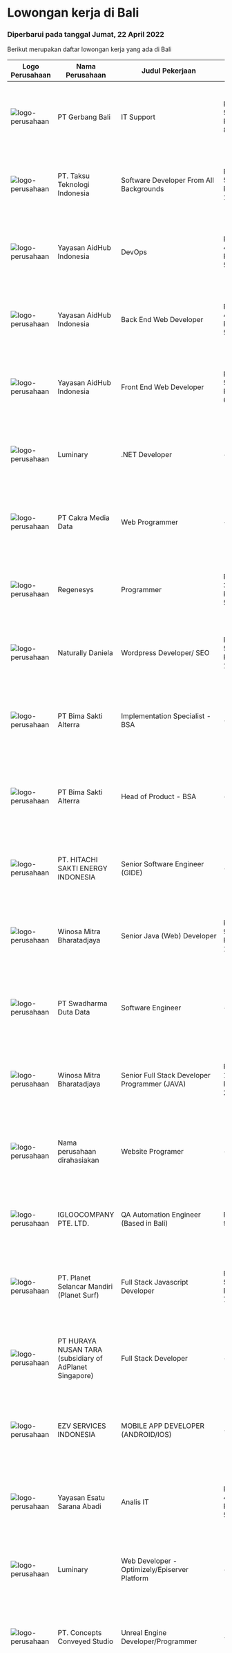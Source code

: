 
  # Lowongan kerja di Bali

  ### Diperbarui pada tanggal Jumat, 22 April 2022

  Berikut merupakan daftar lowongan kerja yang ada di Bali

  |Logo Perusahaan | Nama Perusahaan | Judul Pekerjaan | Gaji Pekerjaan | Lokasi | Deskripsi | Tanggal diunggah | Pranala |
  | -------------- | --------------- | --------------- | --------- | --------- | -------------- | ------- | ----------- |
  |![logo-perusahaan](https://i.ibb.co/sqvTCh9/112815900-stock-vector-no-image-available-icon-flat-vector.webp)|PT Gerbang Bali|IT Support|Rp. 5.000.000-Rp. 8.000.000|Bali|An Expat Villa management company is looking for IT Support with good English skills. General Requirements :  Degree a related field is preferred....|Rabu, 20 April 2022|https://www.jobstreet.co.id/id/job/it-support-3861470?token=0~e9677048-b220-4f00-b695-ea2e61f0bde8&sectionRank=1&jobId=jobstreet-id-job-3861470|
|![logo-perusahaan](https://image-service-cdn.seek.com.au/643be914a81bc31a15f2bf29ce551d321eeee1e8/ee4dce1061f3f616224767ad58cb2fc751b8d2dc)|PT. Taksu Teknologi Indonesia|Software Developer From All Backgrounds|Rp. 5.000.000-Rp. 10.000.000|Denpasar|Let’s Build Your Future with Us!We are looking for a Software Developer From All Backgrounds to be part of an existing team. The team maintains...|Kamis, 21 April 2022|https://www.jobstreet.co.id/id/job/software-developer-from-all-backgrounds-3852347?token=0~e9677048-b220-4f00-b695-ea2e61f0bde8&sectionRank=2&jobId=jobstreet-id-job-3852347|
|![logo-perusahaan](https://image-service-cdn.seek.com.au/e9f18f470a6962bbc865eb3b19b435e6ba2ab907/ee4dce1061f3f616224767ad58cb2fc751b8d2dc)|Yayasan AidHub Indonesia|DevOps|Rp. 4.250.000-Rp. 5.500.000|Badung|Responsibilities:  This role will report to the IT Manager  Building and setting up new development tools and infrastructure  Understanding the needs...|Rabu, 20 April 2022|https://www.jobstreet.co.id/id/job/devops-3850549?token=0~e9677048-b220-4f00-b695-ea2e61f0bde8&sectionRank=3&jobId=jobstreet-id-job-3850549|
|![logo-perusahaan](https://image-service-cdn.seek.com.au/e9f18f470a6962bbc865eb3b19b435e6ba2ab907/ee4dce1061f3f616224767ad58cb2fc751b8d2dc)|Yayasan AidHub Indonesia|Back End Web Developer|Rp. 4.500.000-Rp. 5.500.000|Badung|Responsibilities: This role will report to the IT Manager. Maintain and upgrade the software following deployment. Develop individual functional...|Rabu, 20 April 2022|https://www.jobstreet.co.id/id/job/back-end-web-developer-3850536?token=0~e9677048-b220-4f00-b695-ea2e61f0bde8&sectionRank=4&jobId=jobstreet-id-job-3850536|
|![logo-perusahaan](https://image-service-cdn.seek.com.au/b8a60e8d6ca510696f33d15561863cf7825cf93a/ee4dce1061f3f616224767ad58cb2fc751b8d2dc)|Yayasan AidHub Indonesia|Front End Web Developer|Rp. 5.500.000-Rp. 6.500.000|Badung|Job description : This role will report to the IT Manager   Candidate must be able to manage the complete software development process of our platform...|Rabu, 20 April 2022|https://www.jobstreet.co.id/id/job/front-end-web-developer-3850541?token=0~e9677048-b220-4f00-b695-ea2e61f0bde8&sectionRank=5&jobId=jobstreet-id-job-3850541|
|![logo-perusahaan](https://image-service-cdn.seek.com.au/9b3cf919e5425d2cb0c2526ec2a3dade7109bb01/ee4dce1061f3f616224767ad58cb2fc751b8d2dc)|Luminary|.NET Developer|---|Badung|We have been certified a Great Place to Work for the last 6 years in a row. This year we were also certified in Indonesia for the first time. We have...|Kamis, 21 April 2022|https://www.jobstreet.co.id/id/job/.net-developer-3846499?token=0~e9677048-b220-4f00-b695-ea2e61f0bde8&sectionRank=6&jobId=jobstreet-id-job-3846499|
|![logo-perusahaan](https://image-service-cdn.seek.com.au/ed6f6f720e9218b1df330cfa6c93508bdd539510/ee4dce1061f3f616224767ad58cb2fc751b8d2dc)|PT Cakra Media Data|Web Programmer|---|Bali|PT. Cakra Media Data sedang membutuhkan tambahan tim untuk Web Programmer (Front End/Back End Programming) dengan kualifikasi : Usia maksimal 35 Tahun...|Kamis, 21 April 2022|https://www.jobstreet.co.id/id/job/web-programmer-3862206?token=0~e9677048-b220-4f00-b695-ea2e61f0bde8&sectionRank=7&jobId=jobstreet-id-job-3862206|
|![logo-perusahaan](https://i.ibb.co/sqvTCh9/112815900-stock-vector-no-image-available-icon-flat-vector.webp)|Regenesys|Programmer|Rp. 3.000.000-Rp. 5.000.000|Denpasar|The job involves the creation of algorithms for the purpose of automatic financial trading. We are looking for a young motivated computer science...|Rabu, 20 April 2022|https://www.jobstreet.co.id/id/job/programmer-3851711?token=0~e9677048-b220-4f00-b695-ea2e61f0bde8&sectionRank=8&jobId=jobstreet-id-job-3851711|
|![logo-perusahaan](https://image-service-cdn.seek.com.au/85f914128bcfb8a78daf17ca516b46dd465a195f/ee4dce1061f3f616224767ad58cb2fc751b8d2dc)|Naturally Daniela|Wordpress Developer/ SEO|Rp. 5.000.000-Rp. 10.000.000|Bali|Description: We’re looking for a WordPress Developer to join our team. We provide detox programs.. so if you love helping people get healthier, this...|Rabu, 20 April 2022|https://www.jobstreet.co.id/id/job/wordpress-developer-seo-3852007?token=0~e9677048-b220-4f00-b695-ea2e61f0bde8&sectionRank=9&jobId=jobstreet-id-job-3852007|
|![logo-perusahaan](https://image-service-cdn.seek.com.au/3b449304b19b7a5909fe2d6166b69cb2e3dfc9ad/ee4dce1061f3f616224767ad58cb2fc751b8d2dc)|PT Bima Sakti Alterra|Implementation Specialist - BSA|---|Denpasar|Deskripsi Pekerjaan:- Melakukan pemasangan / instalasi aplikasi.- Melakukan pelatihan cara penggunaan aplikasi.- Melakukan surve mengenai spesifikasi...|Selasa, 19 April 2022|https://www.jobstreet.co.id/id/job/implementation-specialist-bsa-3859627?token=0~e9677048-b220-4f00-b695-ea2e61f0bde8&sectionRank=10&jobId=jobstreet-id-job-3859627|
|![logo-perusahaan](https://image-service-cdn.seek.com.au/3b449304b19b7a5909fe2d6166b69cb2e3dfc9ad/ee4dce1061f3f616224767ad58cb2fc751b8d2dc)|PT Bima Sakti Alterra|Head of Product - BSA|---|Denpasar|Job Description: Accomplish requirements gathering process between external and internal stakeholders. Understands the market, the customer, the...|Rabu, 20 April 2022|https://www.jobstreet.co.id/id/job/head-of-product-bsa-3860709?token=0~e9677048-b220-4f00-b695-ea2e61f0bde8&sectionRank=11&jobId=jobstreet-id-job-3860709|
|![logo-perusahaan](https://image-service-cdn.seek.com.au/609c65e768882c9d713b0b3c799a28dfacf66ee9/ee4dce1061f3f616224767ad58cb2fc751b8d2dc)|PT. HITACHI SAKTI ENERGY INDONESIA|Senior Software Engineer (GIDE)|---|Kuta|At Hitachi Energy our purpose is advancing a sustainable energy future for all. We bring power to our homes, schools, hospitals, and factories. Join...|Rabu, 20 April 2022|https://www.jobstreet.co.id/id/job/senior-software-engineer-gide-3845036?token=0~e9677048-b220-4f00-b695-ea2e61f0bde8&sectionRank=12&jobId=jobstreet-id-job-3845036|
|![logo-perusahaan](https://image-service-cdn.seek.com.au/cd823704551af28e73a2059691a6e200c86b8a5f/ee4dce1061f3f616224767ad58cb2fc751b8d2dc)|Winosa Mitra Bharatadjaya|Senior Java (Web) Developer|Rp. 9.500.000-Rp. 19.000.000|Banten|Winosa Mitra is a young and fast growing Business consultancy and software development company. We are expanding and are looking for an ambitious...|Rabu, 20 April 2022|https://www.jobstreet.co.id/id/job/senior-java-web-developer-3861702?token=0~e9677048-b220-4f00-b695-ea2e61f0bde8&sectionRank=13&jobId=jobstreet-id-job-3861702|
|![logo-perusahaan](https://image-service-cdn.seek.com.au/e55e3708620a7ff5e7da329d1725ee01ed113417/ee4dce1061f3f616224767ad58cb2fc751b8d2dc)|PT Swadharma Duta Data|Software Engineer|---|Jakarta Raya|Software Development (.net) Memahami konsep pengembangan aplikasi Memahami konsep Microservices Architecture Familiar dengan Konsep Dasar dari Linux...|Senin, 18 April 2022|https://www.jobstreet.co.id/id/job/software-engineer-3857431?token=0~e9677048-b220-4f00-b695-ea2e61f0bde8&sectionRank=14&jobId=jobstreet-id-job-3857431|
|![logo-perusahaan](https://image-service-cdn.seek.com.au/cd823704551af28e73a2059691a6e200c86b8a5f/ee4dce1061f3f616224767ad58cb2fc751b8d2dc)|Winosa Mitra Bharatadjaya|Senior Full Stack Developer Programmer (JAVA)|Rp. 12.000.000-Rp. 20.800.000|Jakarta Raya|Winosa Mitra is a young and fast growing Business consultancy and software development company. We are expanding and are looking for an ambitious...|Rabu, 20 April 2022|https://www.jobstreet.co.id/id/job/senior-full-stack-developer-programmer-java-3843517?token=0~e9677048-b220-4f00-b695-ea2e61f0bde8&sectionRank=15&jobId=jobstreet-id-job-3843517|
|![logo-perusahaan](https://i.ibb.co/sqvTCh9/112815900-stock-vector-no-image-available-icon-flat-vector.webp)|Nama perusahaan dirahasiakan|Website Programer|---|Bali|We are searching for a very capable, English literate, IT qualified, web/app developer/programmer, full time employee to join the Prestige Rentals...|Rabu, 20 April 2022|https://www.jobstreet.co.id/id/job/website-programer-3860785?token=0~e9677048-b220-4f00-b695-ea2e61f0bde8&sectionRank=16&jobId=jobstreet-id-job-3860785|
|![logo-perusahaan](https://image-service-cdn.seek.com.au/0004b04b51686e485ec0a1369efc6192b87f135f/ee4dce1061f3f616224767ad58cb2fc751b8d2dc)|IGLOOCOMPANY PTE. LTD.|QA Automation Engineer (Based in Bali)|Rp. 600-Rp. 900|Bali|Job purposeWe are looking for a talented QA Automation Engineer to join our team. The candidate that will succeed in this position will be able...|Selasa, 19 April 2022|https://www.jobstreet.co.id/id/job/qa-automation-engineer-based-in-bali-9443802/origin/sg?token=0~e9677048-b220-4f00-b695-ea2e61f0bde8&sectionRank=17&jobId=jobstreet-sg-job-9443802|
|![logo-perusahaan](https://image-service-cdn.seek.com.au/9a17f6158932b294e24ba264a1e5b00bc07424ec/ee4dce1061f3f616224767ad58cb2fc751b8d2dc)|PT. Planet Selancar Mandiri (Planet Surf)|Full Stack Javascript Developer|Rp. 5.000.000-Rp. 7.000.000|Bali|Requiremrents: Bachelor of Computer Science/Information System Minimum has one year of working experience in related field Minimum 20 years old and...|Selasa, 19 April 2022|https://www.jobstreet.co.id/id/job/full-stack-javascript-developer-3850345?token=0~e9677048-b220-4f00-b695-ea2e61f0bde8&sectionRank=18&jobId=jobstreet-id-job-3850345|
|![logo-perusahaan](https://i.ibb.co/sqvTCh9/112815900-stock-vector-no-image-available-icon-flat-vector.webp)|PT HURAYA NUSAN TARA (subsidiary of AdPlanet Singapore)|Full Stack Developer|---|Gianyar|Job Description: Developing end to end website architecture Defining UI and UX recommendations (websites) Developing front end and back end website...|Senin, 18 April 2022|https://www.jobstreet.co.id/id/job/full-stack-developer-3858142?token=0~e9677048-b220-4f00-b695-ea2e61f0bde8&sectionRank=19&jobId=jobstreet-id-job-3858142|
|![logo-perusahaan](https://image-service-cdn.seek.com.au/ae381ed11e37061288cad81a0ed1fef5c714ec26/ee4dce1061f3f616224767ad58cb2fc751b8d2dc)|EZV SERVICES INDONESIA|MOBILE APP DEVELOPER (ANDROID/IOS)|---|Badung|Looking for perfect individuals to join the EZV team Fresh graduate welcome  Strong knowledge of architectural patterns—MVP, MVC, and MVVM as well as...|Kamis, 21 April 2022|https://www.jobstreet.co.id/id/job/mobile-app-developer-android-ios-3852238?token=0~e9677048-b220-4f00-b695-ea2e61f0bde8&sectionRank=20&jobId=jobstreet-id-job-3852238|
|![logo-perusahaan](https://image-service-cdn.seek.com.au/30246fe28cf2b050960410af49550c4c5d056668/ee4dce1061f3f616224767ad58cb2fc751b8d2dc)|Yayasan Esatu Sarana Abadi|Analis IT|Rp. 4.000.000-Rp. 5.600.000|Jakarta Utara|RingkasanKesempatan untuk menunjukan keahlian anda atau menggali pengalaman di bermacam project IT (process automation, e-commerce site, scripting)....|Jumat, 15 April 2022|https://www.jobstreet.co.id/id/job/analis-it-3856977?token=0~e9677048-b220-4f00-b695-ea2e61f0bde8&sectionRank=21&jobId=jobstreet-id-job-3856977|
|![logo-perusahaan](https://image-service-cdn.seek.com.au/9b3cf919e5425d2cb0c2526ec2a3dade7109bb01/ee4dce1061f3f616224767ad58cb2fc751b8d2dc)|Luminary|Web Developer - Optimizely/Episerver Platform|---|Bali|You must have Optimizely/Episerver experience to apply for this roleWe have been certified a Great Place to Work for the last 6 years in a row. This...|Senin, 18 April 2022|https://www.jobstreet.co.id/id/job/web-developer-optimizely-episerver-platform-3841904?token=0~e9677048-b220-4f00-b695-ea2e61f0bde8&sectionRank=22&jobId=jobstreet-id-job-3841904|
|![logo-perusahaan](https://image-service-cdn.seek.com.au/f52955fd480938bde87401eaaf476a01164d07c3/ee4dce1061f3f616224767ad58cb2fc751b8d2dc)|PT. Concepts Conveyed Studio|Unreal Engine Developer/Programmer|---|Bali|Looking for Unreal Developer/ Programmer for Architectural Projects Minimum 1 year experience with Unreal Engine  2+ years with C++, both within the...|Senin, 18 April 2022|https://www.jobstreet.co.id/id/job/unreal-engine-developer-programmer-3858280?token=0~e9677048-b220-4f00-b695-ea2e61f0bde8&sectionRank=23&jobId=jobstreet-id-job-3858280|
|![logo-perusahaan](https://i.ibb.co/sqvTCh9/112815900-stock-vector-no-image-available-icon-flat-vector.webp)|Kayana Creative|Laravel Developer|---|Bali|Deskripsi PekerjaanSkill : Membuat dan mengembangkan aplikasi website  Memperbaiki aplikasi website yang telah kami buat Mempelajari sistem dan...|Selasa, 19 April 2022|https://www.jobstreet.co.id/id/job/laravel-developer-3859538?token=0~e9677048-b220-4f00-b695-ea2e61f0bde8&sectionRank=24&jobId=jobstreet-id-job-3859538|
|![logo-perusahaan](https://image-service-cdn.seek.com.au/4be193adf001b1c1c83ee5da5c9445c770b61819/ee4dce1061f3f616224767ad58cb2fc751b8d2dc)|PT Grune Teknologi Indonesia|Web Developer|Rp. 4.000.000-Rp. 6.000.000|Denpasar|Job Descriptions: Write programming code, either from scratch or adapt from other source code to meet business requirements. Candidates can choose...|Sabtu, 16 April 2022|https://www.jobstreet.co.id/id/job/web-developer-3857181?token=0~e9677048-b220-4f00-b695-ea2e61f0bde8&sectionRank=25&jobId=jobstreet-id-job-3857181|
|![logo-perusahaan](https://image-service-cdn.seek.com.au/fe6569d61098f35222743f282f496686f78aefd7/ee4dce1061f3f616224767ad58cb2fc751b8d2dc)|PT Web Media Technology Indonesia|UX Researcher|Rp. 5.000.000-Rp. 7.000.000|Jawa Barat|We are Niagahoster, a tech company based in Yogyakarta that provides web-hosting services. To make Niagahoster web's and products' interface offers...|Senin, 18 April 2022|https://www.jobstreet.co.id/id/job/ux-researcher-3857887?token=0~e9677048-b220-4f00-b695-ea2e61f0bde8&sectionRank=26&jobId=jobstreet-id-job-3857887|
|![logo-perusahaan](https://image-service-cdn.seek.com.au/a94166d692fda70a364e9d5191d7ced8a65f1597/ee4dce1061f3f616224767ad58cb2fc751b8d2dc)|Geekseat|Senior Front-end Developer (React.js/ReactNative/Vue.js)|---|Denpasar|We are currently looking for an experienced Javascript Developer to join our Awesome Engineering Team at our offices in Bali or Bandung. As a...|Selasa, 19 April 2022|https://www.jobstreet.co.id/id/job/senior-front-end-developer-react.js-reactnative-vue.js-3842402?token=0~e9677048-b220-4f00-b695-ea2e61f0bde8&sectionRank=27&jobId=jobstreet-id-job-3842402|
|![logo-perusahaan](https://image-service-cdn.seek.com.au/a6e26cb726324a846f652e080688df0bb60d6a8f/ee4dce1061f3f616224767ad58cb2fc751b8d2dc)|PT Quantum Media Communications Indonesia|IT Senior Programmer|Rp. 7.000.000-Rp. 10.000.000|Jakarta Selatan|- At least 3 years of experience as Programmer- Fluent in English both verbal and written is a must- Good communications skill- Ability to work...|Kamis, 14 April 2022|https://www.jobstreet.co.id/id/job/it-senior-programmer-3838364?token=0~e9677048-b220-4f00-b695-ea2e61f0bde8&sectionRank=28&jobId=jobstreet-id-job-3838364|
|![logo-perusahaan](https://image-service-cdn.seek.com.au/969b0c47f133a1e0155056a5d964c63953dd6304/ee4dce1061f3f616224767ad58cb2fc751b8d2dc)|PT Mitrais|SharePoint Developers|---|Denpasar|Build your Career with Mitrais ! We're looking for experienced SharePoint Developers to be part of our team   What will you be doing? Develop REST...|Senin, 18 April 2022|https://www.jobstreet.co.id/id/job/sharepoint-developers-3858100?token=0~e9677048-b220-4f00-b695-ea2e61f0bde8&sectionRank=29&jobId=jobstreet-id-job-3858100|
|![logo-perusahaan](https://image-service-cdn.seek.com.au/969b0c47f133a1e0155056a5d964c63953dd6304/ee4dce1061f3f616224767ad58cb2fc751b8d2dc)|PT Mitrais|Experienced Developers from any background|---|Bali|Build your Career with Mitrais ! We're looking for experienced Software Engineers from any background to be part of our team. What will you be doing? ...|Senin, 18 April 2022|https://www.jobstreet.co.id/id/job/experienced-developers-from-any-background-3858066?token=0~e9677048-b220-4f00-b695-ea2e61f0bde8&sectionRank=30&jobId=jobstreet-id-job-3858066|


  [Kembali ke daftar lowongan kerja 🔙](../README.md#daftar-lowongan-kerja)
  